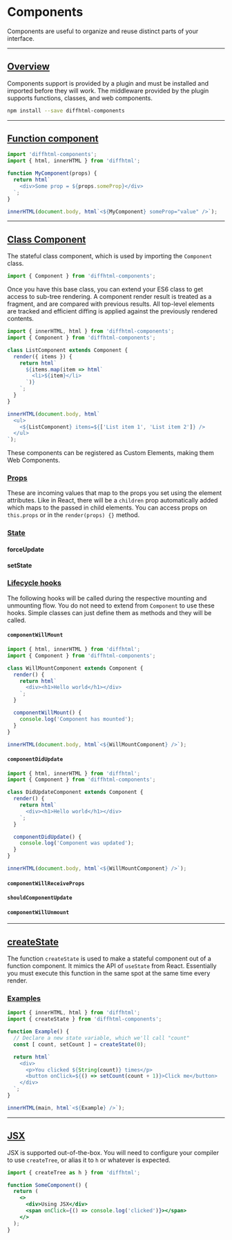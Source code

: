 # Components <a class="github" href="https://github.com/tbranyen/diffhtml/tree/master/packages/diffhtml-components"><i class="fa fa-github"></i></a>

Components are useful to organize and reuse distinct parts of your interface.

<a name="overview"></a>

---

## <a href="#overview">Overview</a>

Components support is provided by a plugin and must be installed and imported
before they will work. The middleware provided by the plugin supports functions,
classes, and web components.

``` sh
npm install --save diffhtml-components
```

<a name="function-component"></a>

---

## <a href="#function-component">Function component</a>

```javascript
import 'diffhtml-components';
import { html, innerHTML } from 'diffhtml';

function MyComponent(props) {
  return html`
    <div>Some prop = ${props.someProp}</div>
  `;
}

innerHTML(document.body, html`<${MyComponent} someProp="value" />`);
```

<a name="class component"></a>

---

## <a href="#class-component">Class Component</a>

The stateful class component, which is used by importing the `Component` class.

```js
import { Component } from 'diffhtml-components';
```

Once you have this base class, you can extend your ES6 class to get access to
sub-tree rendering. A component render result is treated as a fragment, and are
compared with previous results. All top-level elements are tracked and
efficient diffing is applied against the previously rendered contents.

```js
import { innerHTML, html } from 'diffhtml-components';
import { Component } from 'diffhtml-components';

class ListComponent extends Component {
  render({ items }) {
    return html`
      ${items.map(item => html`
        <li>${item}</li>
      `)}
    `;
  }
}

innerHTML(document.body, html`
  <ul>
    <${ListComponent} items=${['List item 1', 'List item 2']} />
  </ul>
`);
```

These components can be registered as Custom Elements, making them Web
Components.

<a name="component-props"></a>

### <a href="#component-props"><u>Props</u></a>

These are incoming values that map to the props you set using the element
attributes. Like in React, there will be a `children` prop automatically added
which maps to the passed in child elements. You can access props on
`this.props` or in the `render(props) {}` method.

<a name="component-state"></a>

### <a href="#component-state"><u>State</u></a>

#### forceUpdate

#### setState

<a name="lifecycle-hooks"></a>

### <a href="#lifecycle-hooks"><u>Lifecycle hooks</u></a>

The following hooks will be called during the respective mounting and
unmounting flow. You do not need to extend from `Component` to use these hooks.
Simple classes can just define them as methods and they will be called.

#### `componentWillMount`

```js
import { html, innerHTML } from 'diffhtml';
import { Component } from 'diffhtml-components';

class WillMountComponent extends Component {
  render() {
    return html`
      <div><h1>Hello world</h1></div>
    `;
  }

  componentWillMount() {
    console.log('Component has mounted');
  }
}

innerHTML(document.body, html`<${WillMountComponent} />`);
```

#### `componentDidUpdate`

```js
import { html, innerHTML } from 'diffhtml';
import { Component } from 'diffhtml-components';

class DidUpdateComponent extends Component {
  render() {
    return html`
      <div><h1>Hello world</h1></div>
    `;
  }

  componentDidUpdate() {
    console.log('Component was updated');
  }
}

innerHTML(document.body, html`<${WillMountComponent} />`);
```

#### `componentWillReceiveProps`

#### `shouldComponentUpdate`

#### `componentWillUnmount`



<a name="create-state"></a>

---

## <a href="#create-state">createState</a>

The function `createState` is used to make a stateful component out of a
function component. It mimics the API of `useState` from React. Essentially you
must execute this function in the same spot at the same time every render.

<a name="create-state-examples"></a>

### <a href="#create-state-examples"><u>Examples</u></a>

```javascript
import { innerHTML, html } from 'diffhtml';
import { createState } from 'diffhtml-components';

function Example() {
  // Declare a new state variable, which we'll call "count"
  const [ count, setCount ] = createState(0);

  return html`
    <div>
      <p>You clicked ${String(count)} times</p>
      <button onClick=${() => setCount(count + 1)}>Click me</button>
    </div>
  `;
}

innerHTML(main, html`<${Example} />`);
```

<a name="jsx"></a>

---

## <a href="#jsx">JSX</a>

JSX is supported out-of-the-box. You will need to configure your compiler to
use `createTree`, or alias it to `h` or whatever is expected.

```jsx
import { createTree as h } from 'diffhtml';

function SomeComponent() {
  return (
    <>
      <div>Using JSX</div>
      <span onClick={() => console.log('clicked')}></span>
    </>
  );
}
```